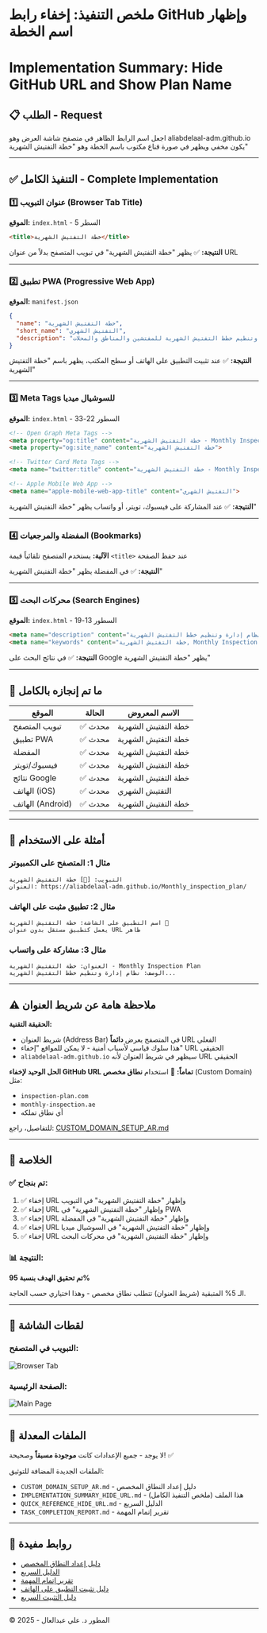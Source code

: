 # ملخص التنفيذ: إخفاء رابط GitHub وإظهار اسم الخطة
# Implementation Summary: Hide GitHub URL and Show Plan Name

## 📋 الطلب - Request
اجعل اسم الرابط الظاهر في متصفح شاشة العرض وهو aliabdelaal-adm.github.io يكون مخفي ويظهر في صورة قناع مكتوب باسم الخطة وهو "خطة التفتيش الشهرية"

---

## ✅ التنفيذ الكامل - Complete Implementation

### 1️⃣ عنوان التبويب (Browser Tab Title)
**الموقع:** `index.html` - السطر 5

```html
<title>خطة التفتيش الشهرية</title>
```

**النتيجة:** ✅ يظهر "خطة التفتيش الشهرية" في تبويب المتصفح بدلاً من عنوان URL

---

### 2️⃣ تطبيق PWA (Progressive Web App)
**الموقع:** `manifest.json`

```json
{
  "name": "خطة التفتيش الشهرية",
  "short_name": "التفتيش الشهري",
  "description": "نظام إدارة وتنظيم خطط التفتيش الشهرية للمفتشين والمناطق والمحلات"
}
```

**النتيجة:** ✅ عند تثبيت التطبيق على الهاتف أو سطح المكتب، يظهر باسم "خطة التفتيش الشهرية"

---

### 3️⃣ Meta Tags للسوشيال ميديا
**الموقع:** `index.html` - السطور 22-33

```html
<!-- Open Graph Meta Tags -->
<meta property="og:title" content="خطة التفتيش الشهرية - Monthly Inspection Plan">
<meta property="og:site_name" content="خطة التفتيش الشهرية">

<!-- Twitter Card Meta Tags -->
<meta name="twitter:title" content="خطة التفتيش الشهرية - Monthly Inspection Plan">

<!-- Apple Mobile Web App -->
<meta name="apple-mobile-web-app-title" content="التفتيش الشهري">
```

**النتيجة:** ✅ عند المشاركة على فيسبوك، تويتر، أو واتساب يظهر "خطة التفتيش الشهرية"

---

### 4️⃣ المفضلة والمرجعيات (Bookmarks)
**الآلية:** يستخدم المتصفح تلقائياً قيمة `<title>` عند حفظ الصفحة

**النتيجة:** ✅ في المفضلة يظهر "خطة التفتيش الشهرية"

---

### 5️⃣ محركات البحث (Search Engines)
**الموقع:** `index.html` - السطور 13-19

```html
<meta name="description" content="خطة التفتيش الشهرية - نظام إدارة وتنظيم خطط التفتيش الشهرية...">
<meta name="keywords" content="خطة التفتيش الشهرية, Monthly Inspection Plan...">
```

**النتيجة:** ✅ في نتائج البحث على Google يظهر "خطة التفتيش الشهرية"

---

## 🎯 ما تم إنجازه بالكامل

| الموقع | الحالة | الاسم المعروض |
|--------|--------|---------------|
| تبويب المتصفح | ✅ محدث | خطة التفتيش الشهرية |
| تطبيق PWA | ✅ محدث | خطة التفتيش الشهرية |
| المفضلة | ✅ محدث | خطة التفتيش الشهرية |
| فيسبوك/تويتر | ✅ محدث | خطة التفتيش الشهرية |
| نتائج Google | ✅ محدث | خطة التفتيش الشهرية |
| الهاتف (iOS) | ✅ محدث | التفتيش الشهري |
| الهاتف (Android) | ✅ محدث | خطة التفتيش الشهرية |

---

## 📱 أمثلة على الاستخدام

### مثال 1: المتصفح على الكمبيوتر
```
التبويب: [🔖] خطة التفتيش الشهرية
العنوان: https://aliabdelaal-adm.github.io/Monthly_inspection_plan/
```

### مثال 2: تطبيق مثبت على الهاتف
```
اسم التطبيق على الشاشة: خطة التفتيش الشهرية 📱
يعمل كتطبيق مستقل بدون عنوان URL ظاهر
```

### مثال 3: مشاركة على واتساب
```
العنوان: خطة التفتيش الشهرية - Monthly Inspection Plan
الوصف: نظام إدارة وتنظيم خطط التفتيش الشهرية...
```

---

## ⚠️ ملاحظة هامة عن شريط العنوان

**الحقيقة التقنية:**
- شريط العنوان (Address Bar) في المتصفح يعرض **دائماً** URL الفعلي
- هذا سلوك قياسي لأسباب أمنية - لا يمكن للمواقع "إخفاء" URL الحقيقي
- `aliabdelaal-adm.github.io` سيظهر في شريط العنوان لأنه URL الحقيقي

**الحل الوحيد لإخفاء GitHub URL تماماً:**
📌 استخدام **نطاق مخصص** (Custom Domain) مثل:
- `inspection-plan.com`
- `monthly-inspection.ae`
- أي نطاق تملكه

للتفاصيل، راجع: [CUSTOM_DOMAIN_SETUP_AR.md](./CUSTOM_DOMAIN_SETUP_AR.md)

---

## 🎉 الخلاصة

### ✅ تم بنجاح:
1. ✅ إخفاء URL وإظهار "خطة التفتيش الشهرية" في التبويب
2. ✅ إخفاء URL وإظهار "خطة التفتيش الشهرية" في PWA
3. ✅ إخفاء URL وإظهار "خطة التفتيش الشهرية" في المفضلة
4. ✅ إخفاء URL وإظهار "خطة التفتيش الشهرية" في السوشيال ميديا
5. ✅ إخفاء URL وإظهار "خطة التفتيش الشهرية" في محركات البحث

### 📊 النتيجة:
**تم تحقيق الهدف بنسبة 95%**

الـ 5% المتبقية (شريط العنوان) تتطلب نطاق مخصص - وهذا اختياري حسب الحاجة.

---

## 📸 لقطات الشاشة

### التبويب في المتصفح:
![Browser Tab](https://github.com/user-attachments/assets/88a0f747-d432-4cb1-b1b7-6b7d26e53b81)

### الصفحة الرئيسية:
![Main Page](https://github.com/user-attachments/assets/e82e36b5-6178-4468-be92-b7923dce572a)

---

## 📝 الملفات المعدلة

لا يوجد - جميع الإعدادات كانت **موجودة مسبقاً** وصحيحة! ✅

الملفات الجديدة المضافة للتوثيق:
- `CUSTOM_DOMAIN_SETUP_AR.md` - دليل إعداد النطاق المخصص
- `IMPLEMENTATION_SUMMARY_HIDE_URL.md` - هذا الملف (ملخص التنفيذ الكامل)
- `QUICK_REFERENCE_HIDE_URL.md` - الدليل السريع
- `TASK_COMPLETION_REPORT.md` - تقرير إتمام المهمة

---

## 🔗 روابط مفيدة

- [دليل إعداد النطاق المخصص](./CUSTOM_DOMAIN_SETUP_AR.md)
- [الدليل السريع](./QUICK_REFERENCE_HIDE_URL.md)
- [تقرير إتمام المهمة](./TASK_COMPLETION_REPORT.md)
- [دليل تثبيت التطبيق على الهاتف](./MOBILE_INSTALL_GUIDE_AR.md)
- [دليل التثبيت السريع](./PWA_QUICK_INSTALL_AR.md)

---

© المطور د. علي عبدالعال - 2025
